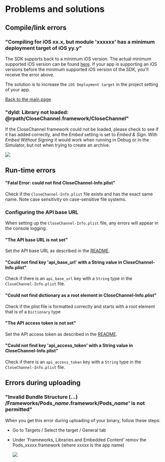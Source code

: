# Problems and solutions

## Compile/link errors

### "Compiling for iOS xx.x, but module 'xxxxxx' has a minimum deployment target of iOS yy.y"

The SDK supports back to a minimum iOS version. The actual minimum supported iOS version can be found [here](../README.md). If your app is supporting an iOS versions before the minimum supported iOS version of the SDK, you'll receive the error above.

The solution is to increase the `iOS Deployment target` in the project setting of your app.

[Back to the main page](../README.md)

### "dyld: Library not loaded: @rpath/CloseChannel.framework/CloseChannel"

If the CloseChannel framework could not be loaded, please check to see if it has added correctly, and the *Embed* setting is set to *Embed & Sign*. With *Embed Without Signing* it would work when running in Debug or in the Simulator, but not when trying to create an archive.

  ![](https://github.com/close-dev-team/mobile-close-channel-sdk-ios/raw/main/doc/images/screenshot_add_framework.png)

## Run-time errors

#### "Fatal Error: could not find CloseChannel-Info.plist"

Check if the `CloseChannel-Info.plist` file exists and has the exact same name. Note case sensitivity on case-sensitive file systems.

### Configuring the API base URL
When setting up the `CloseChannel-Info.plist` file, any errors will appear in the console logging.

#### "The API base URL is not set"

Set the API base URL as described in the [README](../README.md).

#### "Could not find key 'api_base_url' with a String value in CloseChannel-Info.plist"

Check if there is an `api_base_url` key with a `String` type in the `CloseChannel-Info.plist` file.

#### "Could not find dictionary as a root element in CloseChannel-Info.plist"

Check if the plist file is formatted correctly and starts with a root element that is of a `Dictionary` type

#### "The API access token is not set"

Set the API access token as described in the [README](../README.md).

#### "Could not find key 'api_access_token' with a String value in CloseChannel-Info.plist"

Check if there is an `api_access_token` key with a `String` type in the `CloseChannel-Info.plist` file.

## Errors during uploading

### "Invalid Bundle Structure (...) /Frameworks/Pods_*name*.framework/Pods_*name*' is not permitted"

When you get this error during uploading of your binary,  follow these steps:

* Go to Targets / Select the target / General tab
* Under 'Frameworks, Libraries and Embedded Content' remov the Pods_xxxxx.framework (where xxxxx is the app name)

  ![](https://github.com/close-dev-team/mobile-close-channel-sdk-ios/raw/main/doc/images/screenshot_remove_pods_framework.png)
